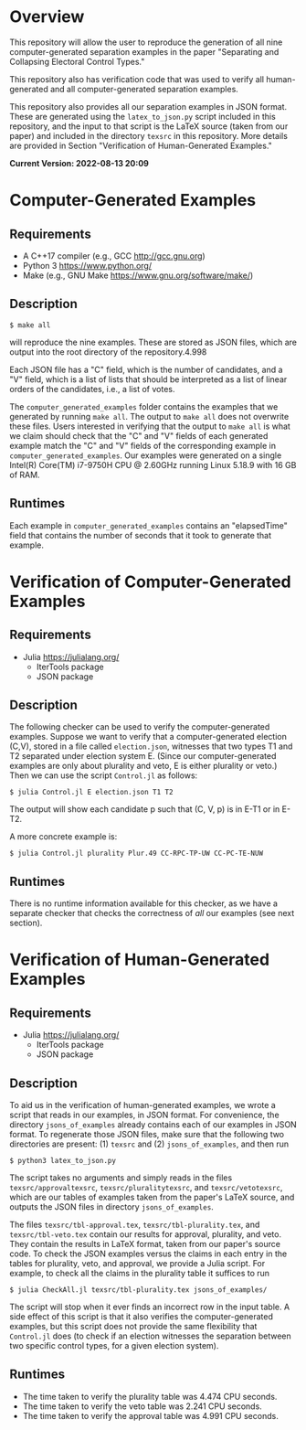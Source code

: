 # Overview

This repository will allow the user to reproduce the generation of all nine 
computer-generated separation examples in the paper "Separating and Collapsing 
Electoral Control Types."


This repository also has verification code that was used to verify
all human-generated and all computer-generated separation examples.

This repository also provides all our separation examples in JSON
format. These are generated using the `latex_to_json.py` script
included in this repository, and the input to that script is the 
LaTeX source (taken from our paper) and included in the directory
`texsrc` in this repository. More details are provided in Section
"Verification of Human-Generated Examples."


**Current Version: 2022-08-13 20:09**

# Computer-Generated Examples

## Requirements
- A C++17 compiler (e.g., GCC <http://gcc.gnu.org>)
- Python 3 <https://www.python.org/>
- Make (e.g., GNU Make <https://www.gnu.org/software/make/>)

## Description

    $ make all

will reproduce the nine examples. These are stored as JSON files, which are 
output into the root directory of the repository.4.998

Each JSON file has a "C" field, which is the number of candidates, and a "V" 
field, which is a list of lists that should be interpreted as a list of linear 
orders of the candidates, i.e., a list of votes.

The `computer_generated_examples` folder contains the examples that we generated by running `make all`. 
The output to `make all` does not overwrite these files. Users interested in verifying that the output
to `make all` is what we claim should check that the "C" and "V" fields of each
generated example match the "C" and "V" fields of the corresponding example in `computer_generated_examples`.
Our examples were generated on a single Intel(R) Core(TM) 
i7-9750H CPU @ 2.60GHz running Linux 5.18.9 with 16 GB of RAM.

## Runtimes
Each example in `computer_generated_examples` contains an "elapsedTime" field 
that contains the number of seconds  that it took to generate that example.


# Verification of Computer-Generated Examples

## Requirements
- Julia <https://julialang.org/>
  - IterTools package
  - JSON package

## Description

The following checker can be used to verify the computer-generated examples. 
Suppose we want to verify that a computer-generated election (C,V), stored in a file called
`election.json`, witnesses that two types T1 and T2 separated under election system E.
(Since our computer-generated examples are only about plurality and veto, E is either plurality or
veto.) Then we can use the script `Control.jl` as follows:

    $ julia Control.jl E election.json T1 T2

The output will show each candidate p such that (C, V, p) is in E-T1 or in E-T2.

A more concrete example is:

    $ julia Control.jl plurality Plur.49 CC-RPC-TP-UW CC-PC-TE-NUW

## Runtimes

There is no runtime information available for this checker, as we have a 
separate checker that checks the correctness of *all* our examples (see next 
section).

# Verification of Human-Generated Examples

## Requirements
- Julia <https://julialang.org/>
  - IterTools package
  - JSON package

## Description

To aid us in the verification of human-generated examples, we wrote a script 
that reads in our examples, in JSON format.
For convenience, the directory 
`jsons_of_examples` already contains each of our examples in JSON format. To 
regenerate those JSON files, make sure that the following two directories are 
present: 
(1) `texsrc` and (2) `jsons_of_examples`, and then run

    $ python3 latex_to_json.py

The script takes no arguments and simply reads in the files `texsrc/approvaltexsrc`, 
`texsrc/pluralitytexsrc`, and `texsrc/vetotexsrc`, which are our tables of examples taken
from the paper's LaTeX source, and outputs the JSON files in directory `jsons_of_examples`.


The files `texsrc/tbl-approval.tex`, `texsrc/tbl-plurality.tex`, and `texsrc/tbl-veto.tex` 
contain our results for approval, plurality, and veto. They contain the results in LaTeX format,
taken from our paper's source code.
To check the JSON examples versus the claims in each entry in the tables for 
plurality, veto, and approval, we provide a Julia script. For example, to check 
all the claims in the plurality table it suffices to run

    $ julia CheckAll.jl texsrc/tbl-plurality.tex jsons_of_examples/

The script will stop when it ever finds an incorrect row in the input table.
A side effect of this script is that it also verifies the computer-generated examples, but this
script does not provide the same flexibility that `Control.jl` does (to check if an election witnesses
the separation between two specific control types, for a given election system).

## Runtimes

- The time taken to verify the plurality table was 4.474 CPU seconds.
- The time taken to verify the veto table was 2.241 CPU seconds.
- The time taken to verify the approval table was 4.991 CPU seconds.
